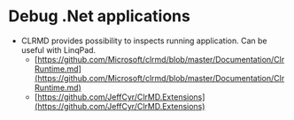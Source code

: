 # Debug .Net applications
- CLRMD provides possibility to inspects running application. Can be useful with LinqPad.
  - [https://github.com/Microsoft/clrmd/blob/master/Documentation/ClrRuntime.md](https://github.com/Microsoft/clrmd/blob/master/Documentation/ClrRuntime.md)
  - [https://github.com/JeffCyr/ClrMD.Extensions](https://github.com/JeffCyr/ClrMD.Extensions)
